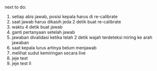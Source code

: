 next to do:
1. setiap abis jawab, posisi kepala harus di re-calibrate
2. saat jawab harus dikasih jeda 2 detik buat re-calibrate
3. waktu 4 detik buat jawab
4. ganti pertanyaan setelah jawab
5. jawaban divalidasi ketika telah 2 detik wajah terdeteksi miring ke arah jawaban
6. saat kepala lurus artinya belum menjawab
7. melihat sudut kemiringan secara live
8. jeje test
9. jeje test II



